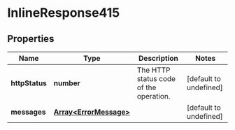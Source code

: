 # InlineResponse415

## Properties
| Name | Type | Description | Notes |
| ------------ | ------------- | ------------- | ------------- |
| **httpStatus** | **number** | The HTTP status code of the operation. | [default to undefined] |
| **messages** | [**Array&lt;ErrorMessage&gt;**](ErrorMessage.md) |  | [default to undefined] |


